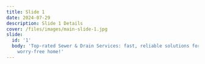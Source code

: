 ```yaml
---
title: Slide 1
date: 2024-07-29
description: Slide 1 Details
cover: /files/images/main-slide-1.jpg
slide:
  id: '1'
  body: 'Top-rated Sewer & Drain Services: fast, reliable solutions for a
    worry-free home!'
---
```


